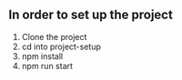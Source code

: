 ## In order to set up the project
  1.  Clone the project
  2.  cd into project-setup
  3.  npm install
  4.  npm run start
  